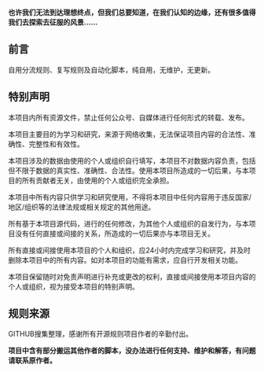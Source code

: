 ﻿**也许我们无法到达理想终点，但我们总要知道，在我们认知的边缘，还有很多值得我们去探索去征服的风景……**
## 前言
自用分流规则、复写规则及自动化脚本，纯自用，无维护，无更新。
## 特别声明
本项目内所有资源文件，禁止任何公众号、自媒体进行任何形式的转载、发布。

本项目主要目的为学习和研究，来源于网络收集，无法保证项目内容的合法性、准确性、完整性和有效性。

本项目涉及的数据由使用的个人或组织自行填写，本项目不对数据内容负责，包括但不限于数据的真实性、准确性、合法性。使用本项目所造成的一切后果，与本项目的所有贡献者无关，由使用的个人或组织完全承担。

本项目中所有内容只供学习和研究使用，不得将本项目中任何内容用于违反国家/地区/组织等的法律法规或相关规定的其他用途。

所有基于本项目源代码，进行的任何修改，为其他个人或组织的自发行为，与本项目没有任何直接或间接的关系，所造成的一切后果亦与本项目无关。

所有直接或间接使用本项目的个人和组织，应24小时内完成学习和研究，并及时删除本项目中的所有内容。如对本项目的功能有需求，应自行开发相关功能。

本项目保留随时对免责声明进行补充或更改的权利，直接或间接使用本项目内容的个人或组织，视为接受本项目的特别声明。
## 规则来源
GITHUB搜集整理，感谢所有开源规则项目作者的辛勤付出。

**项目中含有部分搬运其他作者的脚本，没办法进行任何支持、维护和解答，有问题请联系原作者。**